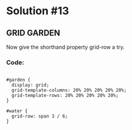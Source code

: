 
# Solution #13

## GRID GARDEN

Now give the shorthand property grid-row a try.

### Code: 

```

#garden {
  display: grid;
  grid-template-columns: 20% 20% 20% 20% 20%;
  grid-template-rows: 20% 20% 20% 20% 20%;
}

#water {
  grid-row: span 3 / 6;
}

```

